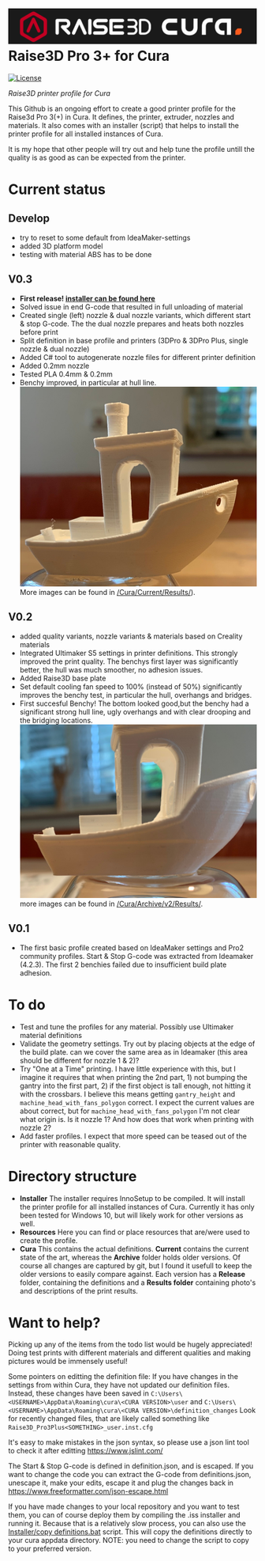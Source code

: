 ![ArduinoLog logo](/Resources/logo.png?raw=true )
Raise3D Pro 3+ for Cura
====================
[![License](https://img.shields.io/badge/license-MIT%20License-blue.svg)](http://doge.mit-license.org)

*Raise3D printer profile for Cura*

This Github is an ongoing effort to create a good printer profile for the Raise3d Pro 3(+) in Cura. It defines, the printer, extruder, nozzles and materials. It also comes with an installer (script) that helps to install the printer profile for all installed instances of Cura. 

It is my hope that other people will try out and help tune the profile untill the quality is as good as can be expected from the printer.

# Current status

## Develop
* try to reset to some default from IdeaMaker-settings
* added 3D platform model
* testing with material ABS has to be done


## V0.3
* **First release!  [installer can be found here](https://github.com/thijse/Raise3DPro3PlusforCura/releases/tag/Pre-release)**
* Solved issue in end G-code that resulted in full unloading of material
* Created single (left) nozzle & dual nozzle variants, which different start & stop G-code. The the dual nozzle prepares and heats both nozzles before print
* Split definition in base profile and printers (3DPro & 3DPro Plus, single nozzle & dual nozzle) 
* Added C# tool to autogenerate nozzle files for different printer definition
* Added 0.2mm nozzle
* Tested PLA 0.4mm & 0.2mm
* Benchy improved, in particular at hull line.
![Benchy hull line_current](/Cura/Current/Results/IMG_1443.JPG)
More images can be found in [/Cura/Current/Results/](/Cura/Current/Results/)).


## V0.2
* added quality variants, nozzle variants & materials based on Creality materials
* Integrated Ultimaker S5 settings in printer definitions. This strongly improved the print quality. The benchys first layer was significantly better, the hull was much smoother, no adhesion issues. 
* Added Raise3D base plate
* Set default cooling fan speed to 100% (instead of 50%) significantly improves the benchy test, in particular the hull, overhangs and bridges. 
* First succesful Benchy! The bottom looked good,but the benchy had a significant strong  hull line, ugly overhangs and with clear drooping and the bridging locations.
![Benchy hull line](/Cura/Archive/v2/Results/IMG_1433.JPG)
more images can be found in [/Cura/Archive/v2/Results/](/Cura/Archive/v2/Results/).

## V0.1
* The first basic profile created based on IdeaMaker settings and Pro2 community profiles. Start & Stop G-code was extracted from Ideamaker (4.2.3). The first 2 benchies failed due to insufficient build plate adhesion. 


# To do
* Test and tune the profiles for any material. Possibly use Ultimaker material definitions
* Validate the geometry settings. Try out by placing objects at the edge of the build plate. can we cover the same area as in Ideamaker (this area should be different for nozzle 1 & 2)?
* Try "One at a Time" printing. I have little experience with this, but I imagine it requires that when printing the 2nd part, 1) not bumping the gantry into the first part, 2) if the first object is tall enough,  not hitting it with the crossbars. I believe this means getting `gantry_height` and `machine_head_with_fans_polygon` correct. I expect the current values are about correct, but for `machine_head_with_fans_polygon` I'm not clear what origin is. Is it nozzle 1? And how does that work when printing with nozzle 2?
* Add faster profiles. I expect that more speed can be teased out of the printer with reasonable quality.

# Directory structure
* **Installer**
The installer requires InnoSetup to be compiled. It will  install the printer profile for all installed instances of Cura. Currently it has only been tested for Windows 10, but will likely work for other versions as well.  
* **Resources**
Here you can find or place resources that are/were used to create the profile. 
* **Cura**
This contains the actual definitions. **Current** contains the current state of the art, whereas the **Archive** folder holds older versions. Of course all changes are captured by git, but I found it usefull to keep the older versions to easily compare against. Each version has a **Release** folder, containing the definitions and a **Results folder** containing photo's and descriptions of the print results.

# Want to help?
Picking up any of the items from the todo list would be hugely appreciated! Doing test prints with different materials and different qualities and making pictures would be immensely useful!

Some pointers on editting the definition file:
If you have changes in the settings from within Cura, they have not updated our definition files. Instead, these changes have been saved in 
`C:\Users\<USERNAME>\AppData\Roaming\cura\<CURA VERSION>\user` and `C:\Users\<USERNAME>\AppData\Roaming\cura\<CURA VERSION>\definition_changes`
Look for recently changed files, that are likely called something like `Raise3D_Pro3Plus<SOMETHING>_user.inst.cfg`

It's easy to make mistakes in the json syntax, so please use a json lint tool to check it after editting
https://www.jslint.com/

The Start & Stop G-code is defined in definition.json, and is escaped. If you want to change the code you can extract the G-code from definitions.json, unescape it, make your edits, escape it and plug the changes back in
https://www.freeformatter.com/json-escape.html

If you have made changes to your local repository and you want to test them, you can of course deploy them by compiling the .iss installer and running it. Because that is a relatively slow process, you can also use the [Installer/copy definitions.bat](/Installer/copy%20definitions.bat) script. This will copy the definitions directly to your cura appdata directory. NOTE: you need to change the script to copy to your preferred version. 
